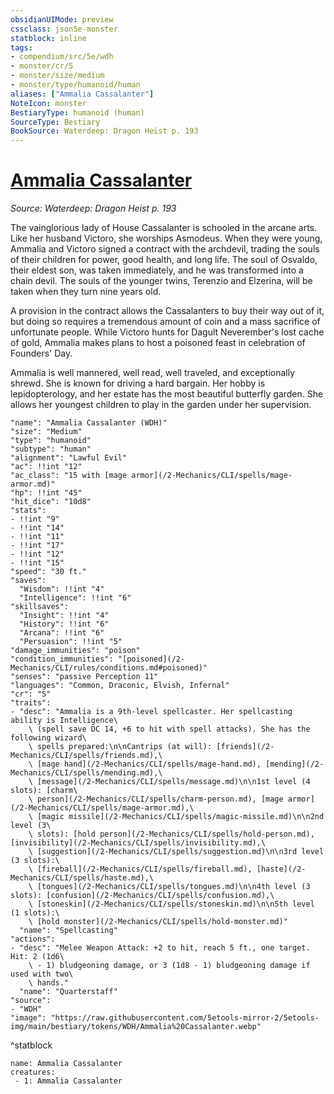```yaml
---
obsidianUIMode: preview
cssclass: json5e-monster
statblock: inline
tags:
- compendium/src/5e/wdh
- monster/cr/5
- monster/size/medium
- monster/type/humanoid/human
aliases: ["Ammalia Cassalanter"]
NoteIcon: monster
BestiaryType: humanoid (human)
SourceType: Bestiary
BookSource: Waterdeep: Dragon Heist p. 193
---
```

# [Ammalia Cassalanter](2-Mechanics/CLI/bestiary/npc/ammalia-cassalanter-wdh.md)
*Source: Waterdeep: Dragon Heist p. 193*  

The vainglorious lady of House Cassalanter is schooled in the arcane arts. Like her husband Victoro, she worships Asmodeus. When they were young, Ammalia and Victoro signed a contract with the archdevil, trading the souls of their children for power, good health, and long life. The soul of Osvaldo, their eldest son, was taken immediately, and he was transformed into a chain devil. The souls of the younger twins, Terenzio and Elzerina, will be taken when they turn nine years old.

A provision in the contract allows the Cassalanters to buy their way out of it, but doing so requires a tremendous amount of coin and a mass sacrifice of unfortunate people. While Victoro hunts for Dagult Neverember's lost cache of gold, Ammalia makes plans to host a poisoned feast in celebration of Founders' Day.

Ammalia is well mannered, well read, well traveled, and exceptionally shrewd. She is known for driving a hard bargain. Her hobby is lepidopterology, and her estate has the most beautiful butterfly garden. She allows her youngest children to play in the garden under her supervision.

```statblock
"name": "Ammalia Cassalanter (WDH)"
"size": "Medium"
"type": "humanoid"
"subtype": "human"
"alignment": "Lawful Evil"
"ac": !!int "12"
"ac_class": "15 with [mage armor](/2-Mechanics/CLI/spells/mage-armor.md)"
"hp": !!int "45"
"hit_dice": "10d8"
"stats":
- !!int "9"
- !!int "14"
- !!int "11"
- !!int "17"
- !!int "12"
- !!int "15"
"speed": "30 ft."
"saves":
  "Wisdom": !!int "4"
  "Intelligence": !!int "6"
"skillsaves":
  "Insight": !!int "4"
  "History": !!int "6"
  "Arcana": !!int "6"
  "Persuasion": !!int "5"
"damage_immunities": "poison"
"condition_immunities": "[poisoned](/2-Mechanics/CLI/rules/conditions.md#poisoned)"
"senses": "passive Perception 11"
"languages": "Common, Draconic, Elvish, Infernal"
"cr": "5"
"traits":
- "desc": "Ammalia is a 9th-level spellcaster. Her spellcasting ability is Intelligence\
    \ (spell save DC 14, +6 to hit with spell attacks). She has the following wizard\
    \ spells prepared:\n\nCantrips (at will): [friends](/2-Mechanics/CLI/spells/friends.md),\
    \ [mage hand](/2-Mechanics/CLI/spells/mage-hand.md), [mending](/2-Mechanics/CLI/spells/mending.md),\
    \ [message](/2-Mechanics/CLI/spells/message.md)\n\n1st level (4 slots): [charm\
    \ person](/2-Mechanics/CLI/spells/charm-person.md), [mage armor](/2-Mechanics/CLI/spells/mage-armor.md),\
    \ [magic missile](/2-Mechanics/CLI/spells/magic-missile.md)\n\n2nd level (3\
    \ slots): [hold person](/2-Mechanics/CLI/spells/hold-person.md), [invisibility](/2-Mechanics/CLI/spells/invisibility.md),\
    \ [suggestion](/2-Mechanics/CLI/spells/suggestion.md)\n\n3rd level (3 slots):\
    \ [fireball](/2-Mechanics/CLI/spells/fireball.md), [haste](/2-Mechanics/CLI/spells/haste.md),\
    \ [tongues](/2-Mechanics/CLI/spells/tongues.md)\n\n4th level (3 slots): [confusion](/2-Mechanics/CLI/spells/confusion.md),\
    \ [stoneskin](/2-Mechanics/CLI/spells/stoneskin.md)\n\n5th level (1 slots):\
    \ [hold monster](/2-Mechanics/CLI/spells/hold-monster.md)"
  "name": "Spellcasting"
"actions":
- "desc": "Melee Weapon Attack: +2 to hit, reach 5 ft., one target. Hit: 2 (1d6\
    \ - 1) bludgeoning damage, or 3 (1d8 - 1) bludgeoning damage if used with two\
    \ hands."
  "name": "Quarterstaff"
"source":
- "WDH"
"image": "https://raw.githubusercontent.com/5etools-mirror-2/5etools-img/main/bestiary/tokens/WDH/Ammalia%20Cassalanter.webp"
```
^statblock

```encounter-table
name: Ammalia Cassalanter
creatures:
 - 1: Ammalia Cassalanter
```